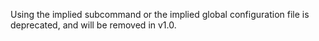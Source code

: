 Using the implied subcommand or the implied global configuration file is deprecated, and will be removed in v1.0.
